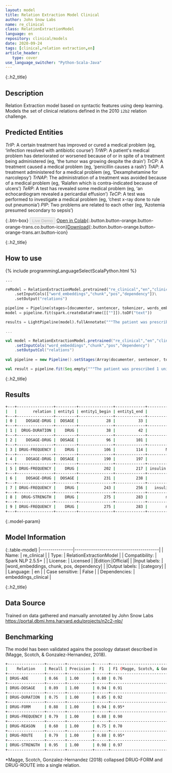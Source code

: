 ```yaml
---
layout: model
title: Relation Extraction Model Clinical
author: John Snow Labs
name: re_clinical
class: RelationExtractionModel
language: en
repository: clinical/models
date: 2020-09-24
tags: [clinical,relation extraction,en]
article_header:
   type: cover
use_language_switcher: "Python-Scala-Java"
---
```


{:.h2_title}
## Description
Relation Extraction model based on syntactic features using deep learning. Models the set of clinical relations defined in the 2010 ``i2b2`` relation challenge.

## Predicted Entities 
*TrIP*: A certain treatment has improved or cured a medical problem (eg, ‘infection resolved with antibiotic course’)
*TrWP*: A patient's medical problem has deteriorated or worsened because of or in spite of a treatment being administered (eg, ‘the tumor was growing despite the drain’)
*TrCP*: A treatment caused a medical problem (eg, ‘penicillin causes a rash’)
*TrAP*: A treatment administered for a medical problem (eg, ‘Dexamphetamine for narcolepsy’)
*TrNAP*: The administration of a treatment was avoided because of a medical problem (eg, ‘Ralafen which is contra-indicated because of ulcers’)
*TeRP*: A test has revealed some medical problem (eg, ‘an echocardiogram revealed a pericardial effusion’)
*TeCP*: A test was performed to investigate a medical problem (eg, ‘chest x-ray done to rule out pneumonia’)
*PIP*: Two problems are related to each other (eg, ‘Azotemia presumed secondary to sepsis’)

{:.btn-box}
<button class="button button-orange" disabled>Live Demo</button>
[Open in Colab](https://colab.research.google.com/github/JohnSnowLabs/spark-nlp-workshop/blob/master/tutorials/Certification_Trainings/Healthcare/10.Clinical_Relation_Extraction.ipynb){:.button.button-orange.button-orange-trans.co.button-icon}[Download](https://s3.amazonaws.com/auxdata.johnsnowlabs.com/clinical/models/re_clinical_en_2.5.5_2.4_1600987935304.zip){:.button.button-orange.button-orange-trans.arr.button-icon}

{:.h2_title}
## How to use 

<div class="tabs-box" markdown="1">

{% include programmingLanguageSelectScalaPython.html %}

```python
...

reModel = RelationExtractionModel.pretrained("re_clinical","en","clinical/models")\
    .setInputCols(["word_embeddings","chunk","pos","dependency"])\
    .setOutput("relations")

pipeline = Pipeline(stages=[documenter, sentencer, tokenizer, words_embedder, pos_tagger, ner_tagger, ner_chunker, dependency_parser, reModel])
model = pipeline.fit(spark.createDataFrame([[""]]).toDF("text"))

results = LightPipeline(model).fullAnnotate("""The patient was prescribed 1 unit of Advil for 5 days after meals. The patient was also given 1 unit of Metformin daily.He was seen by the endocrinology service and she was discharged on 40 units of insulin glargine at night, 12 units of insulin lispro with meals , and metformin 1000 mg two times a day.""")
```

```scala
...

val model = RelationExtractionModel.pretrained("re_clinical","en","clinical/models")
    .setInputCols("word_embeddings","chunk","pos","dependency")
    .setOutputCol("relations")
    
val pipeline = new Pipeline().setStages(Array(documenter, sentencer, tokenizer, words_embedder, pos_tagger, ner_tagger, ner_chunker, dependency_parser, reModel))

val result = pipeline.fit(Seq.empty["""The patient was prescribed 1 unit of Advil for 5 days after meals. The patient was also given 1 unit of Metformin daily.He was seen by the endocrinology service and she was discharged on 40 units of insulin glargine at night, 12 units of insulin lispro with meals , and metformin 1000 mg two times a day."""].toDS.toDF("text")).transform(data)

```
</div>

{:.h2_title}
## Results
```bash
+---+----------------+---------+---------------+-------------+------------------+-----------+---------------+-------------+------------------+------------+
|   |       relation | entity1 | entity1_begin | entity1_end |           chunk1 |   entity2 | entity2_begin | entity2_end |           chunk2 | confidence |
+---+----------------+---------+---------------+-------------+------------------+-----------+---------------+-------------+------------------+------------+
| 0 |    DOSAGE-DRUG |  DOSAGE |            28 |          33 |           1 unit |      DRUG |            38 |          42 |            Advil |        1.0 |
+---+----------------+---------+---------------+-------------+------------------+-----------+---------------+-------------+------------------+------------+
| 1 |  DRUG-DURATION |    DRUG |            38 |          42 |            Advil |  DURATION |            44 |          53 |       for 5 days |        1.0 |
+---+----------------+---------+---------------+-------------+------------------+-----------+---------------+-------------+------------------+------------+
| 2 |    DOSAGE-DRUG |  DOSAGE |            96 |         101 |           1 unit |      DRUG |           106 |         114 |        Metformin |        1.0 |
+---+----------------+---------+---------------+-------------+------------------+-----------+---------------+-------------+------------------+------------+
| 3 | DRUG-FREQUENCY |    DRUG |           106 |         114 |        Metformin | FREQUENCY |           116 |         120 |            daily |        1.0 |
+---+----------------+---------+---------------+-------------+------------------+-----------+---------------+-------------+------------------+------------+
| 4 |    DOSAGE-DRUG |  DOSAGE |           190 |         197 |         40 units |      DRUG |           202 |         217 | insulin glargine |        1.0 |
+---+----------------+---------+---------------+-------------+------------------+-----------+---------------+-------------+------------------+------------+
| 5 | DRUG-FREQUENCY |    DRUG |           202 |         217 | insulin glargine | FREQUENCY |           219 |         226 |         at night |        1.0 |
+---+----------------+---------+---------------+-------------+------------------+-----------+---------------+-------------+------------------+------------+
| 6 |    DOSAGE-DRUG |  DOSAGE |           231 |         238 |         12 units |      DRUG |           243 |         256 |   insulin lispro |        1.0 |
+---+----------------+---------+---------------+-------------+------------------+-----------+---------------+-------------+------------------+------------+
| 7 | DRUG-FREQUENCY |    DRUG |           243 |         256 |   insulin lispro | FREQUENCY |           258 |         267 |       with meals |        1.0 |
+---+----------------+---------+---------------+-------------+------------------+-----------+---------------+-------------+------------------+------------+
| 8 |  DRUG-STRENGTH |    DRUG |           275 |         283 |        metformin |  STRENGTH |           285 |         291 |          1000 mg |        1.0 |
+---+----------------+---------+---------------+-------------+------------------+-----------+---------------+-------------+------------------+------------+
| 9 | DRUG-FREQUENCY |    DRUG |           275 |         283 |        metformin | FREQUENCY |           293 |         307 |  two times a day |        1.0 |
+---+----------------+---------+---------------+-------------+------------------+-----------+---------------+-------------+------------------+------------+
```

{:.model-param}
## Model Information

{:.table-model}
|----------------|-----------------------------------------|
| Name:           | re_clinical                             |
| Type:    | RelationExtractionModel                 |
| Compatibility:  | Spark NLP 2.5.5+                                   |
| License:        | Licensed                                |
|Edition:|Official|                              |
|Input labels:         | [word_embeddings, chunk, pos, dependency] |
|Output labels:        | [category]                                |
| Language:       | en                                      |
| Case sensitive: | False                                   |
| Dependencies:  | embeddings_clinical                     |

{:.h2_title}
## Data Source
Trained on data gathered and manually annotated by John Snow Labs
https://portal.dbmi.hms.harvard.edu/projects/n2c2-nlp/

## Benchmarking
The model has been validated agains the posology dataset described in (Magge, Scotch, & Gonzalez-Hernandez, 2018).
```bash
+----------------+--------+-----------+------+------------------------------------------------+
|    Relation    | Recall | Precision |  F1  | F1 (Magge, Scotch, & Gonzalez-Hernandez, 2018) |
+----------------+--------+-----------+------+------------------------------------------------+
| DRUG-ADE       | 0.66   | 1.00      | 0.80 | 0.76                                           |
+----------------+--------+-----------+------+------------------------------------------------+
| DRUG-DOSAGE    | 0.89   | 1.00      | 0.94 | 0.91                                           |
+----------------+--------+-----------+------+------------------------------------------------+
| DRUG-DURATION  | 0.75   | 1.00      | 0.85 | 0.92                                           |
+----------------+--------+-----------+------+------------------------------------------------+
| DRUG-FORM      | 0.88   | 1.00      | 0.94 | 0.95*                                          |
+----------------+--------+-----------+------+------------------------------------------------+
| DRUG-FREQUENCY | 0.79   | 1.00      | 0.88 | 0.90                                           |
+----------------+--------+-----------+------+------------------------------------------------+
| DRUG-REASON    | 0.60   | 1.00      | 0.75 | 0.70                                           |
+----------------+--------+-----------+------+------------------------------------------------+
| DRUG-ROUTE     | 0.79   | 1.00      | 0.88 | 0.95*                                          |
+----------------+--------+-----------+------+------------------------------------------------+
| DRUG-STRENGTH  | 0.95   | 1.00      | 0.98 | 0.97                                           |
+----------------+--------+-----------+------+------------------------------------------------+
```
*Magge, Scotch, Gonzalez-Hernandez (2018) collapsed DRUG-FORM and DRUG-ROUTE into a single relation.